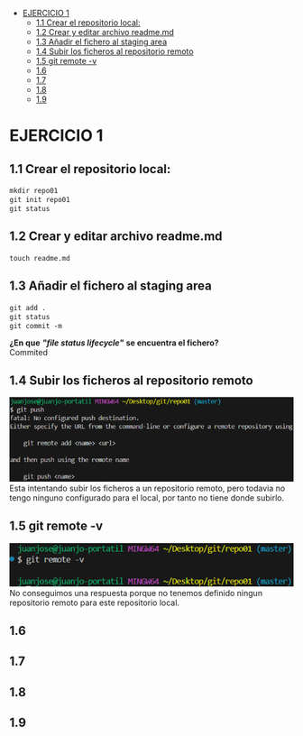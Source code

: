 - [EJERCICIO 1](#ejercicio-1)
  - [1.1 Crear el repositorio local:](#11-crear-el-repositorio-local)
  - [1.2 Crear y editar archivo readme.md](#12-crear-y-editar-archivo-readmemd)
  - [1.3 Añadir el fichero al staging area](#13-añadir-el-fichero-al-staging-area)
  - [1.4 Subir los ficheros al repositorio remoto](#14-subir-los-ficheros-al-repositorio-remoto)
  - [1.5 git remote -v](#15-git-remote--v)
  - [1.6](#16)
  - [1.7](#17)
  - [1.8](#18)
  - [1.9](#19)

# EJERCICIO 1
## 1.1 Crear el repositorio local:
```
mkdir repo01
git init repo01
git status
```
## 1.2 Crear y editar archivo readme.md
```
touch readme.md
```
## 1.3 Añadir el fichero al staging area
```
git add .
git status
git commit -m
```
__¿En que__ ___"file status lifecycle"___ __se encuentra el fichero?__  
Commited
## 1.4 Subir los ficheros al repositorio remoto
![alt text](image.png)  Esta intentando subir los ficheros a un repositorio remoto, pero todavia no tengo ninguno configurado para el local, por tanto no tiene donde subirlo.

## 1.5 git remote -v
![alt text](image-1.png)  
No conseguimos una respuesta porque no tenemos definido ningun repositorio remoto para este repositorio local.
## 1.6
## 1.7
## 1.8
## 1.9